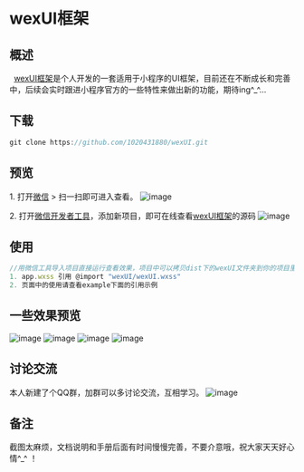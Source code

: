 # wexUI框架

## 概述
&nbsp;&nbsp;[wexUI框架](https://github.com/1020431880/wexUI.git)是个人开发的一套适用于小程序的UI框架，目前还在不断成长和完善中，后续会实时跟进小程序官方的一些特性来做出新的功能，期待ing^_^...

## 下载
```js
git clone https://github.com/1020431880/wexUI.git
```

## 预览
1.&nbsp;打开[微信](https://weixin.qq.com/) > 扫一扫即可进入查看。
![image](http://i2.bvimg.com/638261/757a20b8cd8ca493t.jpg)<br/>

2.&nbsp;打开[微信开发者工具](https://mp.weixin.qq.com/debug/wxadoc/dev/devtools/download.html)，添加新项目，即可在线查看[wexUI框架](https://github.com/1020431880/wexUI.git)的源码
![image](http://i2.bvimg.com/638261/8c3ff030bb804257t.jpg)


## 使用
``` js
//用微信工具导入项目直接运行查看效果，项目中可以拷贝dist下的wexUI文件夹到你的项目里
1. app.wxss 引用 @import "wexUI/wexUI.wxss"
2. 页面中的使用请查看example下面的引用示例
```

## 一些效果预览
![image](http://i2.bvimg.com/638261/f716b9998934d93et.jpg)
![image](http://i2.bvimg.com/638261/91eaadf6d276376ft.jpg)
![image](http://i2.bvimg.com/638261/94e4bf2cbd0a354et.jpg)
![image](http://i2.bvimg.com/638261/726f795d6e8d4f11t.jpg)


## 讨论交流
本人新建了个QQ群，加群可以多讨论交流，互相学习。
![image](http://i2.bvimg.com/638261/d7973da7f4e04f75t.jpg)

## 备注
截图太麻烦，文档说明和手册后面有时间慢慢完善，不要介意哦，祝大家天天好心情^_^ ！


